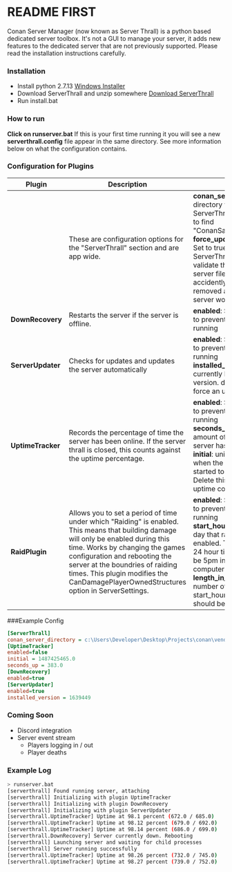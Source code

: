 # README FIRST

Conan Server Manager (now known as Server Thrall) is a python based dedicated server toolbox. It's not a GUI to manage your server, it adds new features to the dedicated server that are not previously supported. Please read the installation instructions carefully.

### Installation
* Install python 2.7.13 [Windows Installer](https://www.python.org/ftp/python/2.7.13/python-2.7.13.msi)
* Download ServerThrall and unzip somewhere [Download ServerThrall](https://github.com/NullSoldier/conan-server-manager/archive/master.zip)
* Run install.bat

### How to run
**Click on runserver.bat** If this is your first time running it you will see a new **serverthrall.config** file appear in the same directory. See more information below on what the configuration contains.

### Configuration for Plugins
| Plugin | Description | Config |
| --- | --- | --- |
| | These are configuration options for the "ServerThrall" section and are app wide. | **conan_server_directory**: A directory where ServerThrall should be able to find "ConanSandboxServer.exe"<br>**force_update_on_launch**: Set to true or false to force ServerThrall to update and validate the conan exiles server files. Useful if you've accidently deleted or removed any files and your server won't launch. |
| **DownRecovery** | Restarts the server if the server is offline. | **enabled**: Set to true or false to prevent this plugin from running |
| **ServerUpdater** | Checks for updates and updates the server automatically | **enabled**: Set to true or false to prevent this plugin from running<br>**installed_version**: the currently known server version. delete this key to force an update |
| **UptimeTracker** | Records the percentage of time the server has been online. If the server thrall is closed, this counts against the uptime percentage. | **enabled**: Set to true or false to prevent this plugin from running<br>**seconds_up**: The total amount of seconds the server has been up<br>**initial**:  unix timestamp of when the server uptime started to be recorded. Delete this to restart your uptime counter |
| **RaidPlugin** | Allows you to set a period of time under which "Raiding" is enabled. This means that building damage will only be enabled during this time. Works by changing the games configuration and rebooting the server at the boundries of raiding times. This plugin modifies the CanDamagePlayerOwnedStructures option in ServerSettings. | **enabled**: Set to true or false to prevent this plugin from running<br>**start_hour**: The hour of the day that raiding should be enabled. This should be in 24 hour time. So 17 would be 5pm in the servers computers timezone.<br>**length_in_hours**: The number of hours after start_hour that raiding should be enabled. |

###Example Config
```ini
[ServerThrall]
conan_server_directory = c:\Users\Developer\Desktop\Projects\conan\vendor\server
[UptimeTracker]
enabled=false
initial = 1487425465.0
seconds_up = 383.0
[DownRecovery]
enabled=true
[ServerUpdater]
enabled=true
installed_version = 1639449
```

### Coming Soon
 * Discord integration
 * Server event stream
   * Players logging in / out
   * Player deaths
   
### Example Log
```sh
> runserver.bat
[serverthrall] Found running server, attaching
[serverthrall] Initializing with plugin UptimeTracker
[serverthrall] Initializing with plugin DownRecovery
[serverthrall] Initializing with plugin ServerUpdater
[serverthrall.UptimeTracker] Uptime at 98.1 percent (672.0 / 685.0)
[serverthrall.UptimeTracker] Uptime at 98.12 percent (679.0 / 692.0)
[serverthrall.UptimeTracker] Uptime at 98.14 percent (686.0 / 699.0)
[serverthrall.DownRecovery] Server currently down. Rebooting
[serverthrall] Launching server and waiting for child processes
[serverthrall] Server running successfully
[serverthrall.UptimeTracker] Uptime at 98.26 percent (732.0 / 745.0)
[serverthrall.UptimeTracker] Uptime at 98.27 percent (739.0 / 752.0)
```
